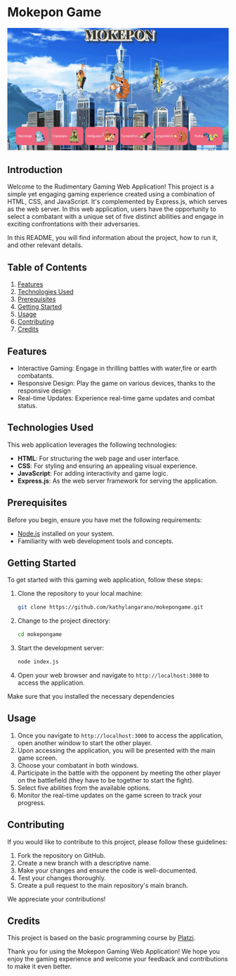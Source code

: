 # Mokepon Game
![Mokepon](public/images/mokepon-home.png)

## Introduction

Welcome to the Rudimentary Gaming Web Application! 
This project is a simple yet engaging gaming experience created using a combination of HTML, CSS, and JavaScript. It's complemented by Express.js, which serves as the web server. 
In this web application, users have the opportunity to select a combatant with a unique set of five distinct abilities and engage in exciting confrontations with their adversaries.

In this README, you will find information about the project, how to run it, and other relevant details.

## Table of Contents

1. [Features](#features)
2. [Technologies Used](#technologies-used)
3. [Prerequisites](#prerequisites)
4. [Getting Started](#getting-started)
5. [Usage](#usage)
6. [Contributing](#contributing)
7. [Credits](#credits)

## Features

- Interactive Gaming: Engage in thrilling battles with water,fire or earth combatants.
- Responsive Design: Play the game on various devices, thanks to the responsive design
- Real-time Updates: Experience real-time game updates and combat status.
  
## Technologies Used

This web application leverages the following technologies:

- **HTML**: For structuring the web page and user interface.
- **CSS**: For styling and ensuring an appealing visual experience.
- **JavaScript**: For adding interactivity and game logic.
- **Express.js**: As the web server framework for serving the application.
 
## Prerequisites

Before you begin, ensure you have met the following requirements:

- [Node.js](https://nodejs.org/) installed on your system.
- Familiarity with web development tools and concepts.
  
## Getting Started

To get started with this gaming web application, follow these steps:

1. Clone the repository to your local machine:

   ```bash
   git clone https://github.com/kathylangarano/mokepongame.git
   ```

2. Change to the project directory:

   ```bash
   cd mokepongame
   ```

3. Start the development server:

   ```bash
   node index.js
   ```

4. Open your web browser and navigate to `http://localhost:3000` to access the application.
   
Make sure that you installed the necessary dependencies

## Usage

1. Once you navigate to `http://localhost:3000` to access the application, open another window to start the other player.
2. Upon accessing the application, you will be presented with the main game screen.
3. Choose your combatant in both windows.
4. Participate in the battle with the opponent by meeting the other player on the battlefield (they have to be together to start the fight).
5. Select five abilities from the available options.
6. Monitor the real-time updates on the game screen to track your progress.

## Contributing
If you would like to contribute to this project, please follow these guidelines:

1. Fork the repository on GitHub.
2. Create a new branch with a descriptive name.
3. Make your changes and ensure the code is well-documented.
4. Test your changes thoroughly.
5. Create a pull request to the main repository's main branch.

We appreciate your contributions!

## Credits
This project is based on the basic programming course by [Platzi]([https://github.com/platzi]).

Thank you for using the Mokepon Gaming Web Application! We hope you enjoy the gaming experience and welcome your feedback and contributions to make it even better.

